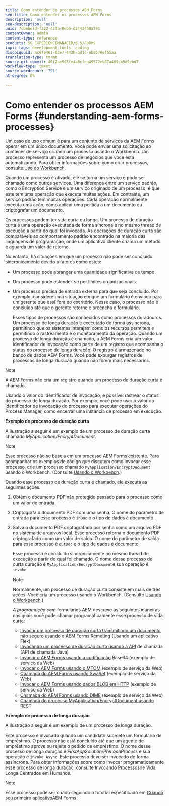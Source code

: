 ```yaml
---
title: Como entender os processos AEM Forms
seo-title: Como entender os processos AEM Forms
description: 'null'
seo-description: 'null'
uuid: 7cbebe7d-f222-42fa-8eb6-d2443458a791
contentOwner: admin
content-type: reference
products: SG_EXPERIENCEMANAGER/6.5/FORMS
topic-tags: development-tools, coding
discoiquuid: ac9fe461-63e7-442b-bd1c-eb9576ef55aa
translation-type: tm+mt
source-git-commit: 46f2ae565fe4a8cfea49572eb87a489cb5d9ebd7
workflow-type: tm+mt
source-wordcount: '791'
ht-degree: 0%

---
```



# Como entender os processos AEM Forms {#understanding-aem-forms-processes}

Um caso de uso comum é para um conjunto de serviços da AEM Forms operar em um único documento. Você pode enviar uma solicitação ao container de serviço criando um processo usando o Workbench. Um processo representa um processo de negócios que você está automatizando. Para obter informações sobre como criar processos, consulte [Uso do Workbench](https://www.adobe.com/go/learn_aemforms_workbench_63).

Quando um processo é ativado, ele se torna um serviço e pode ser chamado como outros serviços. Uma diferença entre um serviço padrão, como o Encryption Service e um serviço originado de um processo, é que este tem uma operação que executa muitas ações. Em contraste, um serviço padrão tem muitas operações. Cada operação normalmente executa uma ação, como aplicar uma política a um documento ou criptografar um documento.

Os processos podem ter vida curta ou longa. Um processo de duração curta é uma operação executada de forma síncrona e no mesmo thread de execução a partir do qual foi invocada. As operações de duração curta são comparáveis ao comportamento padrão encontrado na maioria das linguagens de programação, onde um aplicativo cliente chama um método e aguarda um valor de retorno.

No entanto, há situações em que um processo não pode ser concluído sincronicamente devido a fatores como estes:

* Um processo pode abranger uma quantidade significativa de tempo.
* Um processo pode estender-se por limites organizacionais.
* Um processo precisa de entrada externa para que seja concluído. Por exemplo, considere uma situação em que um formulário é enviado para um gerente que está fora do escritório. Nesse caso, o processo não é concluído até que o gerente retorne e preencha o formulário.

   Esses tipos de processos são conhecidos como processos duradouros. Um processo de longa duração é executado de forma assíncrona, permitindo que os sistemas interajam como os recursos permitem e permitindo o rastreamento e o monitoramento da operação. Quando um processo de longa duração é chamado, a AEM Forms cria um valor identificador de invocação como parte de um registro que acompanha o status do processo de longa duração. O registro é armazenado no banco de dados AEM Forms. Você pode expurgar registros de processos de longa duração quando não forem mais necessários.

>[!NOTE]
>
>A AEM Forms não cria um registro quando um processo de duração curta é chamado.

Usando o valor do identificador de invocação, é possível rastrear o status do processo de longa duração. Por exemplo, você pode usar o valor do identificador de invocação do processo para executar operações do Process Manager, como encerrar uma instância de processo em execução.

**Exemplo de processo de duração curta**

A ilustração a seguir é um exemplo de um processo de duração curta chamado *MyApplication/EncryptDocument*.

>[!NOTE]
>
>Esse processo não se baseia em um processo AEM Forms existente. Para acompanhar os exemplos de código que discutem como invocar esse processo, crie um processo chamado `MyApplication/EncryptDocument` usando o Workbench. (Consulte [Usando o Workbench](https://www.adobe.com/go/learn_aemforms_workbench_63).)

Quando esse processo de duração curta é chamado, ele executa as seguintes ações:

1. Obtém o documento PDF não protegido passado para o processo como um valor de entrada.
1. Criptografa o documento PDF com uma senha. O nome do parâmetro de entrada para esse processo é `inDoc` e o tipo de dados é documento.
1. Salva o documento PDF criptografado por senha como um arquivo PDF no sistema de arquivos local. Esse processo retorna o documento PDF criptografado como um valor de saída. O nome do parâmetro de saída para esse processo é `outDoc` e o tipo de dados é documento.

   Esse processo é concluído sincronicamente no mesmo thread de execução a partir do qual foi chamado. O nome desse processo de curta duração é `MyApplication/EncryptDocument`e sua operação é `invoke`.

   >[!NOTE]
   >
   >Normalmente, um processo de duração curta consiste em mais de três ações. Você cria um processo usando o Workbench. (Consulte [Usando o Workbench](https://www.adobe.com/go/learn_aemforms_workbench_63).)

   *A programação com* formulários AEM descreve as seguintes maneiras nas quais você pode chamar programaticamente esse processo de vida curta:

   * [Invocar um processo de duração curta transmitindo um documento não seguro usando o AEM Forms Remoting](/help/forms/developing/invoking-aem-forms-using-remoting.md#invoking-a-short-lived-process-by-passing-an-unsecure-document-using-remoting) (Usando um aplicativo Flex)
   * [Invocando um processo de duração curta usando a API](/help/forms/developing/invoking-aem-forms-using-java.md#invoking-a-short-lived-process-using-the-invocation-api) de chamada (API de chamada Java)
   * [Invocar o AEM Forms usando a codificação](/help/forms/developing/invoking-aem-forms-using-web.md#invoking-aem-forms-using-base64-encoding) Base64 (exemplo de serviço da Web)
   * [Invocar o AEM Forms usando o MTOM](/help/forms/developing/invoking-aem-forms-using-web.md#invoking-aem-forms-using-mtom) (exemplo de serviço da Web)
   * [Chamada do AEM Forms usando SwaRef](/help/forms/developing/invoking-aem-forms-using-web.md#invoking-aem-forms-using-swaref) (exemplo de serviço da Web)
   * [Invocar o AEM Forms usando dados BLOB em HTTP](/help/forms/developing/invoking-aem-forms-using-web.md#invoking-aem-forms-using-blob-data-over-http) (exemplo de serviço da Web)
   * [Chamada do AEM Forms usando DIME](/help/forms/developing/invoking-aem-forms-using-web.md#invoking-aem-forms-using-dime) (exemplo de serviço da Web)
   * [Chamada do processo MyApplication/EncryptDocument usando REST](/help/forms/developing/invoking-aem-forms-using-rest.md)

**Exemplo de processo de longa duração**

A ilustração a seguir é um exemplo de um processo de longa duração.

Este processo é invocado quando um candidato submete um formulário de empréstimo. O processo não está concluído até que um agente de empréstimo aprove ou rejeite o pedido de empréstimo. O nome desse processo de longa duração é *FirstAppSolution/PreLoanProcess* e sua operação é `invoke_Async`. Este processo deve ser invocado de forma assíncrona. Para obter informações sobre como invocar programaticamente esse processo de longa duração, consulte [Invocando Processos](/help/forms/developing/invoking-human-centric-long-lived.md#invoking-human-centric-long-lived-processes)de Vida Longa Centrados em Humanos.

>[!NOTE]
>
>Esse processo pode ser criado seguindo o tutorial especificado em [Criando seu primeiro aplicativo](https://www.adobe.com/go/learn_aemforms_firstapp_ds_63)AEM Forms.
